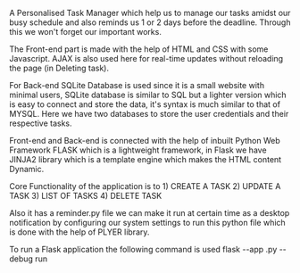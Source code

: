 A Personalised Task Manager which help us to manage our tasks amidst our busy schedule and also reminds us 1 or 2 days before the deadline. Through this we won't forget our important works.

The Front-end part is made with the help of HTML and CSS with some Javascript. AJAX is also used here for real-time updates without reloading the page (in Deleting task).

For Back-end SQLite Database is used since it is a small website with minimal users, SQLite database is similar to SQL but a lighter version which is easy to connect and store the data, it's syntax is much similar to that of MYSQL. Here we have two databases to store the user credentials and their respective tasks.

Front-end and Back-end is connected with the help of inbuilt Python Web Framework FLASK  which is a lightweight framework, in Flask we have JINJA2 library which is a template engine which makes the HTML content Dynamic.

Core Functionality of the application is to
    1) CREATE A TASK
    2) UPDATE A TASK
    3) LIST OF TASKS
    4) DELETE TASK
    
Also it has a reminder.py file we can make it run at certain time as a desktop notification by configuring our system settings to run this python file which is done with the help of PLYER library.

To run a Flask application the following command is used
    flask --app <file-name>.py --debug run
